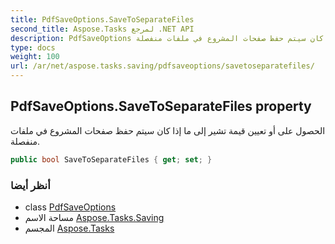 ```yaml
---
title: PdfSaveOptions.SaveToSeparateFiles
second_title: Aspose.Tasks لمرجع .NET API
description: PdfSaveOptions ملكية. الحصول على أو تعيين قيمة تشير إلى ما إذا كان سيتم حفظ صفحات المشروع في ملفات منفصلة.
type: docs
weight: 100
url: /ar/net/aspose.tasks.saving/pdfsaveoptions/savetoseparatefiles/
---
```

## PdfSaveOptions.SaveToSeparateFiles property

الحصول على أو تعيين قيمة تشير إلى ما إذا كان سيتم حفظ صفحات المشروع في ملفات منفصلة.

```csharp
public bool SaveToSeparateFiles { get; set; }
```

### أنظر أيضا

* class [PdfSaveOptions](../)
* مساحة الاسم [Aspose.Tasks.Saving](../../pdfsaveoptions/)
* المجسم [Aspose.Tasks](../../../)


